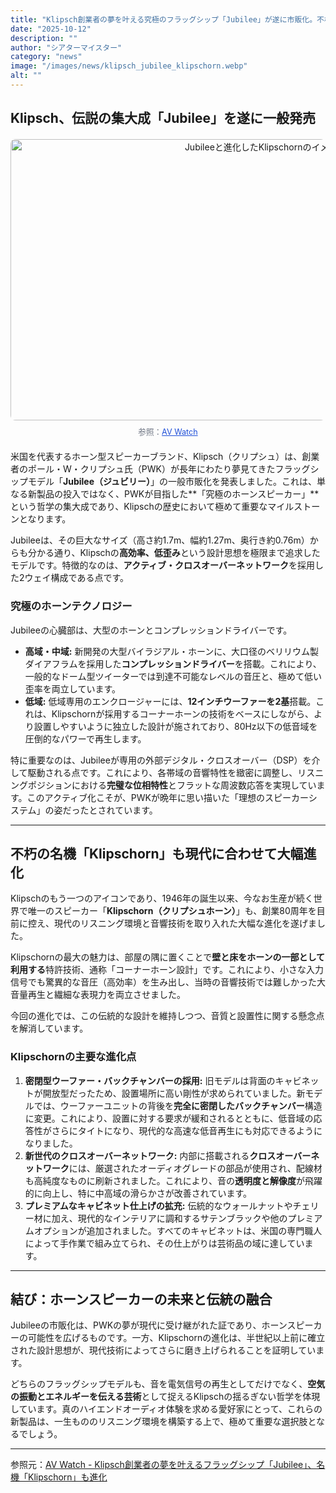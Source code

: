 ```yaml
---
title: "Klipsch創業者の夢を叶える究極のフラッグシップ「Jubilee」が遂に市販化。不朽の名機「Klipschorn」も現代に合わせた大幅進化"
date: "2025-10-12"
description: ""
author: "シアターマイスター"
category: "news"
image: "/images/news/klipsch_jubilee_klipschorn.webp"
alt: ""
---
```

## Klipsch、伝説の集大成「Jubilee」を遂に一般発売

<figure style="text-align: center; margin: 20px auto;">
  <img src="/images/news/klipsch_jubilee_klipschorn.webp" alt="Jubileeと進化したKlipschornのイメージ" width="800" height="450" style="display: block; margin: 0 auto; border-radius: 8px;" />
  <figcaption style="margin-top: 8px; font-size: 0.9em; color: #6b7280;">
    参照：<a href="https://av.watch.impress.co.jp/docs/news/2053605.html" target="_blank" style="color: #1d4ed8; text-decoration: underline;">AV Watch</a>
  </figcaption>
</figure>

米国を代表するホーン型スピーカーブランド、Klipsch（クリプシュ）は、創業者のポール・W・クリプシュ氏（PWK）が長年にわたり夢見てきたフラッグシップモデル「**Jubilee（ジュビリー）**」の一般市販化を発表しました。これは、単なる新製品の投入ではなく、PWKが目指した**「究極のホーンスピーカー」**という哲学の集大成であり、Klipschの歴史において極めて重要なマイルストーンとなります。

Jubileeは、その巨大なサイズ（高さ約1.7m、幅約1.27m、奥行き約0.76m）からも分かる通り、Klipschの**高効率、低歪み**という設計思想を極限まで追求したモデルです。特徴的なのは、**アクティブ・クロスオーバーネットワーク**を採用した2ウェイ構成である点です。

### 究極のホーンテクノロジー

Jubileeの心臓部は、大型のホーンとコンプレッションドライバーです。

* **高域・中域:** 新開発の大型バイラジアル・ホーンに、大口径のベリリウム製ダイアフラムを採用した**コンプレッションドライバー**を搭載。これにより、一般的なドーム型ツイーターでは到達不可能なレベルの音圧と、極めて低い歪率を両立しています。
* **低域:** 低域専用のエンクロージャーには、**12インチウーファーを2基**搭載。これは、Klipschornが採用するコーナーホーンの技術をベースにしながら、より設置しやすいように独立した設計が施されており、80Hz以下の低音域を圧倒的なパワーで再生します。

特に重要なのは、Jubileeが専用の外部デジタル・クロスオーバー（DSP）を介して駆動される点です。これにより、各帯域の音響特性を緻密に調整し、リスニングポジションにおける**完璧な位相特性**とフラットな周波数応答を実現しています。このアクティブ化こそが、PWKが晩年に思い描いた「理想のスピーカーシステム」の姿だったとされています。

---

## 不朽の名機「Klipschorn」も現代に合わせて大幅進化

Klipschのもう一つのアイコンであり、1946年の誕生以来、今なお生産が続く世界で唯一のスピーカー「**Klipschorn（クリプシュホーン）**」も、創業80周年を目前に控え、現代のリスニング環境と音響技術を取り入れた大幅な進化を遂げました。

Klipschornの最大の魅力は、部屋の隅に置くことで**壁と床をホーンの一部として利用する**特許技術、通称「コーナーホーン設計」です。これにより、小さな入力信号でも驚異的な音圧（高効率）を生み出し、当時の音響技術では難しかった大音量再生と繊細な表現力を両立させました。

今回の進化では、この伝統的な設計を維持しつつ、音質と設置性に関する懸念点を解消しています。

### Klipschornの主要な進化点

1.  **密閉型ウーファー・バックチャンバーの採用:**
    旧モデルは背面のキャビネットが開放型だったため、設置場所に高い剛性が求められていました。新モデルでは、ウーファーユニットの背後を**完全に密閉したバックチャンバー**構造に変更。これにより、設置に対する要求が緩和されるとともに、低音域の応答性がさらにタイトになり、現代的な高速な低音再生にも対応できるようになりました。
2.  **新世代のクロスオーバーネットワーク:**
    内部に搭載される**クロスオーバーネットワーク**には、厳選されたオーディオグレードの部品が使用され、配線材も高純度なものに刷新されました。これにより、音の**透明度と解像度**が飛躍的に向上し、特に中高域の滑らかさが改善されています。
3.  **プレミアムなキャビネット仕上げの拡充:**
    伝統的なウォールナットやチェリー材に加え、現代的なインテリアに調和するサテンブラックや他のプレミアムオプションが追加されました。すべてのキャビネットは、米国の専門職人によって手作業で組み立てられ、その仕上がりは芸術品の域に達しています。

---

## 結び：ホーンスピーカーの未来と伝統の融合

Jubileeの市販化は、PWKの夢が現代に受け継がれた証であり、ホーンスピーカーの可能性を広げるものです。一方、Klipschornの進化は、半世紀以上前に確立された設計思想が、現代技術によってさらに磨き上げられることを証明しています。

どちらのフラッグシップモデルも、音を電気信号の再生としてだけでなく、**空気の振動とエネルギーを伝える芸術**として捉えるKlipschの揺るぎない哲学を体現しています。真のハイエンドオーディオ体験を求める愛好家にとって、これらの新製品は、一生もののリスニング環境を構築する上で、極めて重要な選択肢となるでしょう。

---

参照元：[AV Watch - Klipsch創業者の夢を叶えるフラッグシップ「Jubilee」、名機「Klipschorn」も進化](https://av.watch.impress.co.jp/docs/news/2053605.html)